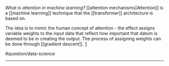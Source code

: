 *What is attention in machine learning?* [[attention mechanisms|Attention]] is a [[machine learning]] technique that the [[transformer]] architecture is based on. 

The idea is to mimic the human concept of attention - the effect assigns variable weights to the input data that reflect how important that datum is deemed to be in creating the output. The process of assigning weights can be done through [[gradient descent]]. [1]

#question/data-science 

---
[1]: https://en.wikipedia.org/wiki/Attention_(machine_learning)